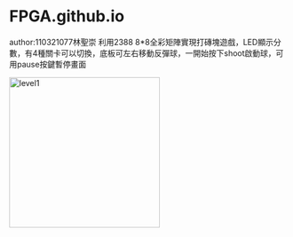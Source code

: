 # FPGA.github.io
author:110321077林聖崇
利用2388 8*8全彩矩陣實現打磚塊遊戲，LED顯示分數，有4種關卡可以切換，底板可左右移動反彈球，一開始按下shoot啟動球，可用pause按鍵暫停畫面

<img width="271" alt="level1" src="https://github.com/user-attachments/assets/c496b986-c063-4452-9ff9-eb931dde6d82" />
